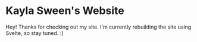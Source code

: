 # Kayla Sween's Website
Hey! Thanks for checking out my site. I'm currently rebuilding the site using Svelte, so stay tuned. :)